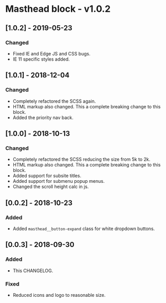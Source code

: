 # Masthead block - v1.0.2

## [1.0.2] - 2019-05-23

### Changed
- Fixed IE and Edge JS and CSS bugs.
- IE 11 specific styles added.

## [1.0.1] - 2018-12-04

### Changed
- Completely refactored the SCSS again.
- HTML markup also changed. This a complete breaking change to this block.
- Added the priority nav back.

## [1.0.0] - 2018-10-13

### Changed
- Completely refactored the SCSS reducing the size from 5k to 2k.
- HTML markup also changed. This a complete breaking change to this block.
- Added support for subsite titles.
- Added support for submenu popup menus.
- Changed the scroll height calc in js.

## [0.0.2] - 2018-10-23

### Added
- Added `masthead__button-expand` class for white dropdown buttons.

## [0.0.3] - 2018-09-30

### Added
- This CHANGELOG.

### Fixed
- Reduced icons and logo to reasonable size.



